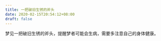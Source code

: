 ```yaml
---
title: 一把破旧生锈的斧头
date: 2020-02-15T20:54:12+08:00
draft: false
---
```


梦见一把破旧生锈的斧头，提醒梦者可能会生病，需要多注意自己的身体健康。
